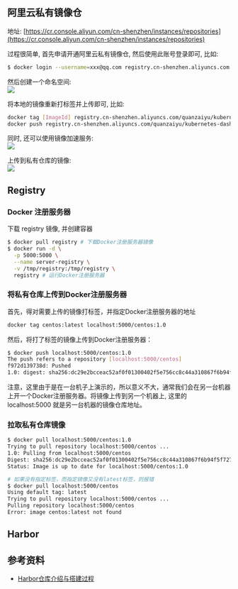 <a name="e2100ac1"></a>
## 阿里云私有镜像仓

地址: [https://cr.console.aliyun.com/cn-shenzhen/instances/repositories](https://cr.console.aliyun.com/cn-shenzhen/instances/repositories)

过程很简单, 首先申请开通阿里云私有镜像仓, 然后使用此账号登录即可, 比如:

```bash
$ docker login --username=xxx@qq.com registry.cn-shenzhen.aliyuncs.com
```

然后创建一个命名空间:<br />![](https://cdn.nlark.com/yuque/0/2020/png/2213540/1601124423982-8508c56c-cf01-40ae-908b-04443df3ac73.png#align=left&display=inline&height=671&originHeight=671&originWidth=1904&size=0&status=done&style=none&width=1904)

将本地的镜像重新打标签并上传即可, 比如:

```bash
docker tag [ImageId] registry.cn-shenzhen.aliyuncs.com/quanzaiyu/kubernetes-dashboard-amd64:[镜像版本号]
docker push registry.cn-shenzhen.aliyuncs.com/quanzaiyu/kubernetes-dashboard-amd64:[镜像版本号]
```

同时, 还可以使用镜像加速服务:<br />![](https://cdn.nlark.com/yuque/0/2020/png/2213540/1601124512869-e9f51832-6d7a-46e8-bbcb-55d9526f643e.png#align=left&display=inline&height=762&originHeight=762&originWidth=1912&size=0&status=done&style=none&width=1912)

上传到私有仓库的镜像:<br />![](https://cdn.nlark.com/yuque/0/2020/png/2213540/1601124520702-5f5e1d1a-43f7-4931-8675-3e2632ce5f90.png#align=left&display=inline&height=762&originHeight=762&originWidth=1912&size=0&status=done&style=none&width=1912)

<a name="Registry"></a>
## Registry
<a name="fce2fcb3"></a>
### Docker 注册服务器

下载 registry 镜像, 并创建容器

```bash
$ docker pull registry # 下载Docker注册服务器镜像
$ docker run -d \
  -p 5000:5000 \
  --name server-registry \
  -v /tmp/registry:/tmp/registry \
  registry # 运行Docker注册服务器
```

<a name="6faeda91"></a>
### 将私有仓库上传到Docker注册服务器

首先，得对需要上传的镜像打标签，并指定Docker注册服务器的地址

```bash
docker tag centos:latest localhost:5000/centos:1.0
```

然后，将打了标签的镜像上传到Docker注册服务器：

```bash
$ docker push localhost:5000/centos:1.0
The push refers to a repository [localhost:5000/centos]
f972d139738d: Pushed
1.0: digest: sha256:dc29e2bcceac52af0f01300402f5e756cc8c44a310867f6b94f5f7271d4f3fec size: 529
```

注意，这里由于是在一台机子上演示的，所以意义不大，通常我们会在另一台机器上开一个Docker注册服务器。将镜像上传到另一个机器上, 这里的 localhost:5000 就是另一台机器的镜像仓库地址。

<a name="ca1fe33f"></a>
### 拉取私有仓库镜像

```bash
$ docker pull localhost:5000/centos:1.0
Trying to pull repository localhost:5000/centos ...
1.0: Pulling from localhost:5000/centos
Digest: sha256:dc29e2bcceac52af0f01300402f5e756cc8c44a310867f6b94f5f7271d4f3fec
Status: Image is up to date for localhost:5000/centos:1.0

# 如果没有指定标签，而指定镜像又没有latest标签，则报错
$ docker pull localhost:5000/centos
Using default tag: latest
Trying to pull repository localhost:5000/centos ...
Pulling repository localhost:5000/centos
Error: image centos:latest not found
```

<a name="Harbor"></a>
## Harbor

<a name="35808e79"></a>
## 参考资料

- [Harbor仓库介绍与搭建过程](https://blog.51cto.com/11093860/2117805)

